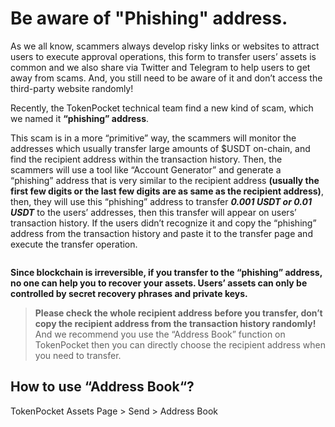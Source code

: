 # Be aware of "Phishing" address.

As we all know, scammers always develop risky links or websites to attract users to execute approval operations, this form to transfer users’ assets is common and we also share via Twitter and Telegram to help users to get away from scams. And, you still need to be aware of it and don’t access the third-party website randomly!

Recently, the TokenPocket technical team find a new kind of scam, which we named it **“phishing” address**.

This scam is in a more “primitive” way, the scammers will monitor the addresses which usually transfer large amounts of $USDT on-chain, and find the recipient address within the transaction history. Then, the scammers will use a tool like “Account Generator” and generate a “phishing” address that is very similar to the recipient address **(usually the first few digits or the last few digits are as same as the recipient address)**, then, they will use this “phishing” address to transfer _**0.001 USDT or 0.01 USDT**_ to the users’ addresses, then this transfer will appear on users’ transaction history. If the users didn’t recognize it and copy the “phishing” address from the transaction history and paste it to the transfer page and execute the transfer operation.

<figure><img src="https://miro.medium.com/max/1400/1*BUPmHTN9ByPLQDxhHNrhDg.jpeg" alt=""><figcaption></figcaption></figure>

**Since blockchain is irreversible, if you transfer to the “phishing” address, no one can help you to recover your assets. Users’ assets can only be controlled by secret recovery phrases and private keys.**

> **Please check the whole recipient address before you transfer, don’t copy the recipient address from the transaction history randomly!** And we recommend you use the “Address Book” function on TokenPocket then you can directly choose the recipient address when you need to transfer.

## How to use “Address Book“? <a href="#818b" id="818b"></a>

TokenPocket Assets Page > Send > Address Book

<figure><img src="https://miro.medium.com/max/1400/1*w9K9BDvQP_aq8Rjo-1JLRw.png" alt=""><figcaption></figcaption></figure>
